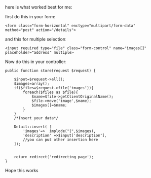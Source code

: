here is what worked best for me:

first do this in your form:
```
<form class="form-horizontal" enctype="multipart/form-data" method="post" action="/details">
```
and this for multiple selection:
```
<input required type="file" class="form-control" name="images[]" placeholder="address" multiple>
```
Now do this in your controller:
```
public function store(request $request) {

    $input=$request->all();
    $images=array();
    if($files=$request->file('images')){
        foreach($files as $file){
            $name=$file->getClientOriginalName();
            $file->move('image',$name);
            $images[]=$name;
        }
    }
    /*Insert your data*/

    Detail::insert( [
        'images'=>  implode("|",$images),
        'description' =>$input['description'],
        //you can put other insertion here
    ]);


    return redirect('redirecting page');
}
```
Hope this works

